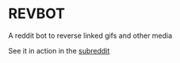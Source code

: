 # REVBOT
A reddit bot to reverse linked gifs and other media

See it in action in the [subreddit](https://www.reddit.com/r/RevBot/comments/8b93cz/im_down/)
